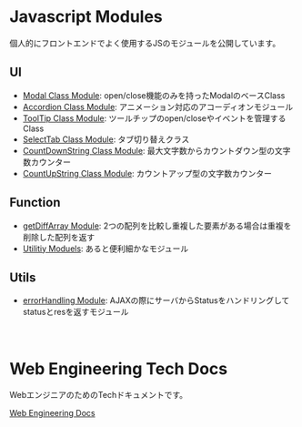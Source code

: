 # Javascript Modules

個人的にフロントエンドでよく使用するJSのモジュールを公開しています。  

## UI

- [Modal Class Module](https://gist.github.com/takahashiakira/80556762b8609d91aff3): open/close機能のみを持ったModalのベースClass
- [Accordion Class Module](https://gist.github.com/takahashiakira/5c0fcba0f5c64070656c): アニメーション対応のアコーディオンモジュール
- [ToolTip Class Module](https://gist.github.com/takahashiakira/b3fecc6b7a95f78ea6e9): ツールチップのopen/closeやイベントを管理するClass
- [SelectTab Class Module](https://gist.github.com/takahashiakira/666414f43dfa714f8338): タブ切り替えクラス
- [CountDownString Class Module](https://gist.github.com/takahashiakira/df3b1d84b5cd5d9c89c6): 最大文字数からカウントダウン型の文字数カウンター
- [CountUpString Class Module](https://gist.github.com/takahashiakira/96058375234c5249750b): カウントアップ型の文字数カウンター


## Function

- [getDiffArray Module](https://gist.github.com/takahashiakira/3ce7e13d9bb9c958b975): 2つの配列を比較し重複した要素がある場合は重複を削除した配列を返す
- [Utilitiy Moduels](https://gist.github.com/takahashiakira/d9f3ef7d9c87378e4ffc): あると便利細かなモジュール


## Utils

- [errorHandling Module](https://gist.github.com/takahashiakira/cb26d15245439c059374): AJAXの際にサーバからStatusをハンドリングしてstatusとresを返すモジュール
  
　  
# Web Engineering Tech Docs

WebエンジニアのためのTechドキュメントです。  

[Web Engineering Docs](https://github.com/takahashiakira/jsDocs/wiki)  
